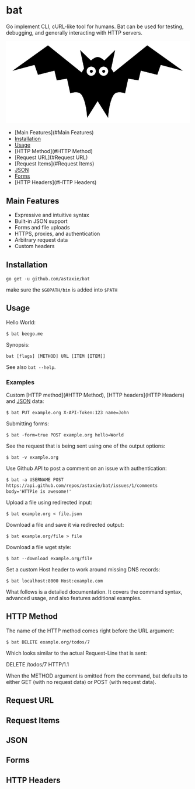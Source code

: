 # bat
Go implement CLI, cURL-like tool for humans. Bat can be used for testing, debugging, and generally interacting with HTTP servers.

![](images/logo.png)


- [Main Features](#Main Features)
- [Installation](#Installation)
- [Usage](#Usage)
- [HTTP Method](#HTTP Method)
- [Request URL](#Request URL)
- [Request Items](#Request Items)
- [JSON](#JSON)
- [Forms](#Forms)
- [HTTP Headers](#HTTP Headers)

## Main Features

- Expressive and intuitive syntax
- Built-in JSON support
- Forms and file uploads
- HTTPS, proxies, and authentication
- Arbitrary request data
- Custom headers

## Installation

	go get -u github.com/astaxie/bat
	
make sure the `$GOPATH/bin` is added into `$PATH`

## Usage

Hello World:

	$ bat beego.me

Synopsis:

	bat [flags] [METHOD] URL [ITEM [ITEM]]
	
See also `bat --help`.	

### Examples

Custom [HTTP method](#HTTP Method), [HTTP headers](HTTP Headers) and [JSON](#JSON) data:

	$ bat PUT example.org X-API-Token:123 name=John

Submitting forms:

	$ bat -form=true POST example.org hello=World
	
See the request that is being sent using one of the output options:

	$ bat -v example.org

Use Github API to post a comment on an issue with authentication:

	$ bat -a USERNAME POST https://api.github.com/repos/astaxie/bat/issues/1/comments body='HTTPie is awesome!'

Upload a file using redirected input:

	$ bat example.org < file.json
	
Download a file and save it via redirected output:

	$ bat example.org/file > file
	
Download a file wget style:

	$ bat --download example.org/file

Set a custom Host header to work around missing DNS records:

	$ bat localhost:8000 Host:example.com
	
What follows is a detailed documentation. It covers the command syntax, advanced usage, and also features additional examples.
	
## HTTP Method
The name of the HTTP method comes right before the URL argument:

	$ bat DELETE example.org/todos/7
	
Which looks similar to the actual Request-Line that is sent:

DELETE /todos/7 HTTP/1.1

When the METHOD argument is omitted from the command, bat defaults to either GET (with no request data) or POST (with request data).

## Request URL

## Request Items

## JSON

## Forms

## HTTP Headers